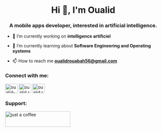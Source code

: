 <h1 align="center">Hi 👋, I'm Oualid</h1>
<h3 align="center">A mobile apps developer, interested in artificial intelligence.</h3>

- 🔭 I’m currently working on **intelligence artificiel**

- 🌱 I’m currently learning about **Software Engineering and Operating systems**

- 📫 How to reach me **oualidrouabah56@gmail.com**

<h3 align="left">Connect with me:</h3>
<p align="left">
<a href="https://linkedin.com/in/oualid-rouabah" target="blank"><img align="center" src="https://raw.githubusercontent.com/rahuldkjain/github-profile-readme-generator/master/src/images/icons/Social/linked-in-alt.svg" alt="oualid-rouabah" height="30" width="40" /></a>
<a href="https://fb.com/oualid.rouabh" target="blank"><img align="center" src="https://raw.githubusercontent.com/rahuldkjain/github-profile-readme-generator/master/src/images/icons/Social/facebook.svg" alt="oualid.rouabh" height="30" width="40" /></a>
<a href="https://instagram.com/oualid.rouabh" target="blank"><img align="center" src="https://raw.githubusercontent.com/rahuldkjain/github-profile-readme-generator/master/src/images/icons/Social/instagram.svg" alt="oualid.rouabh" height="30" width="40" /></a>
</p>


<h3 align="left">Support:</h3>
<p><a href="https://buymeacoffee.com/oualidrouabah"> <img align="left" src="https://cdn.buymeacoffee.com/buttons/v2/default-yellow.png" height="50" width="210" alt="just a coffee" /></a></p><br><br>


